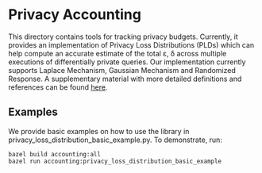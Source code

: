 # Privacy Accounting

This directory contains tools for tracking privacy budgets. Currently, it
provides an implementation of Privacy Loss Distributions (PLDs) which can
help compute an accurate estimate of the total ε, δ across multiple executions
of differentially private queries. Our implementation currently supports Laplace
Mechanism, Gaussian Mechanism and Randomized Response. A supplementary material
with more detailed definitions and references can be found
[here](https://github.com/google/differential-privacy/tree/main/common_docs/Privacy_Loss_Distributions.pdf).

## Examples

We provide basic examples on how to use the library in
privacy_loss_distribution_basic_example.py. To demonstrate, run:
```
bazel build accounting:all
bazel run accounting:privacy_loss_distribution_basic_example
```
